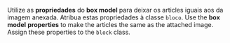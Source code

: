 Utilize as **propriedades** do **box model** para deixar os articles iguais aos da imagem anexada. 
Atribua estas propriedades à classe `bloco`.
Use the **box model** **properties** to make the articles the same as the attached image.
Assign these properties to the `block` class.